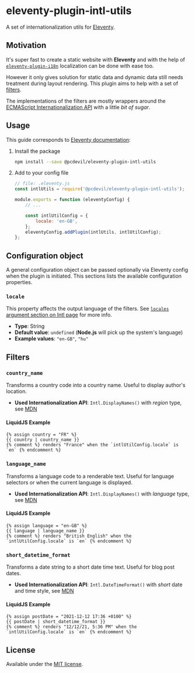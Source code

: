 # eleventy-plugin-intl-utils
A set of internationalization utils for [Eleventy](https://www.11ty.dev/).

## Motivation
It's super fast to create a static website with **Eleventy** and with the help of [`eleventy-plugin-i18n`](https://www.npmjs.com/package/eleventy-plugin-i18n) localization can be done with ease too.

However it only gives solution for static data and dynamic data still needs treatment during layout rendering. This plugin aims to help with a set of [filters](https://www.11ty.dev/docs/filters/).

The implementations of the filters are mostly wrappers around the [ECMAScript Internationalization API](https://developer.mozilla.org/en-US/docs/Web/JavaScript/Reference/Global_Objects/Intl) with a little _bit of sugar_.

## Usage
This guide corresponds to [Eleventy documentation](https://www.11ty.dev/docs/plugins/#add-the-plugin-to-eleventy-in-your-config-file):

1. Install the package
    ```bash
    npm install --save @pcdevil/eleventy-plugin-intl-utils
    ```

2. Add to your config file
    ```javascript
    // file: .eleventy.js
    const intlUtils = require('@pcdevil/eleventy-plugin-intl-utils');

    module.exports = function (eleventyConfig) {
        // ...

        const intlUtilConfig = {
            locale: 'en-GB',
        };
        eleventyConfig.addPlugin(intlUtils, intlUtilConfig);
    };
    ```

## Configuration object
A general configuration object can be passed optionally via Eleventy config when the plugin is initiated. This sections lists the available configuration properties.

### `locale`
This property affects the output language of the filters. See [`locales` argument section on Intl page](https://developer.mozilla.org/en-US/docs/Web/JavaScript/Reference/Global_Objects/Intl#locales_argument) for more info.

- **Type**: String
- **Default value**: `undefined` (**Node.js** will pick up the system's language)
- **Example values**: `"en-GB"`, `"hu"`

## Filters

### `country_name`
Transforms a country code into a country name. Useful to display author's location.

- **Used Internationalization API**: `Intl.DisplayNames()` with _region_ type, see [MDN](https://developer.mozilla.org/en-US/docs/Web/JavaScript/Reference/Global_Objects/Intl/DisplayNames/DisplayNames)

#### LiquidJS Example

```
{% assign country = "FR" %}
{{ country | country_name }}
{% comment %} renders "France" when the `intlUtilConfig.locale` is `en` {% endcomment %}
```

### `language_name`
Transforms a language code to a renderable text. Useful for language selectors or when the current language is displayed.

- **Used Internationalization API**: `Intl.DisplayNames()` with _language_ type, see [MDN](https://developer.mozilla.org/en-US/docs/Web/JavaScript/Reference/Global_Objects/Intl/DisplayNames/DisplayNames#using_type_language_with_languagedisplay)

#### LiquidJS Example

```
{% assign language = "en-GB" %}
{{ language | language_name }}
{% comment %} renders "British English" when the `intlUtilConfig.locale` is `en` {% endcomment %}
```

### `short_datetime_format`
Transforms a date string to a short date time text. Useful for blog post dates.

- **Used Internationalization API**: `Intl.DateTimeFormat()` with _short_ date and time style, see [MDN](https://developer.mozilla.org/en-US/docs/Web/JavaScript/Reference/Global_Objects/Intl/DateTimeFormat/DateTimeFormat)

#### LiquidJS Example

```
{% assign postDate = "2021-12-12 17:36 +0100" %}
{{ postDate | short_datetime_format }}
{% comment %} renders "12/12/21, 5:36 PM" when the `intlUtilConfig.locale` is `en` {% endcomment %}
```

## License
Available under the [MIT license](LICENSE.md).
